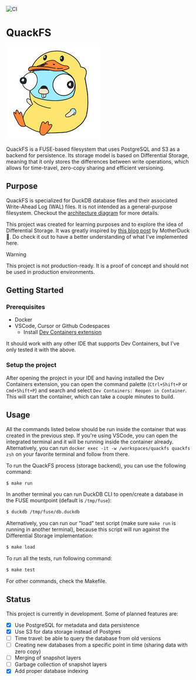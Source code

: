 ![CI](https://github.com/vinimdocarmo/quackfs/actions/workflows/ci.yml/badge.svg)

# QuackFS

![QuackFS Logo](./quackfs-logo.png)

QuackFS is a FUSE-based filesystem that uses PostgreSQL and S3 as a backend for persistence. Its storage model is based on Differential Storage, meaning that it only stores the differences between write operations, which allows for time-travel, zero-copy sharing and efficient versioning.

## Purpose

QuackFS is specialized for DuckDB database files and their associated Write-Ahead Log (WAL) files. It is not intended as a general-purpose filesystem. Checkout the [architecture diagram](./architecture-diagram.jpg) for more details.

This project was created for learning purposes and to explore the idea of Differential Storage. It was greatly inspired by [this blog post](https://motherduck.com/blog/differential-storage-building-block-for-data-warehouse/) by MotherDuck 🦆. Do check it out to have a better understanding of what I've implemented here.

> [!WARNING]
> This project is not production-ready. It is a proof of concept and should not be used in production environments.

## Getting Started

### Prerequisites

- Docker
- VSCode, Cursor or Github Codespaces 
    - Install [Dev Containers extension](https://marketplace.visualstudio.com/items?itemName=ms-vscode-remote.remote-containers)

It should work with any other IDE that supports Dev Containers, but I've only tested it with the above.

### Setup the project

After opening the project in your IDE and having installed the Dev Containers extension, you can open the command palette (`Ctrl+Shift+P` or `Cmd+Shift+P`) and search and select `Dev Containers: Reopen in Container`. This will start the container, which can take a couple minutes to build.

## Usage

All the commands listed below should be run inside the container that was created in the previous step. If you're using VSCode, you can open the integrated terminal and it will be running inside the container already. Alternatively, you can run `docker exec -it -w /workspaces/quackfs quackfs zsh` on your favorite terminal and follow from there.

To run the QuackFS process (storage backend), you can use the following command:

```bash
$ make run
```

In another terminal you can run DuckDB CLI to open/create a database in the FUSE mountpoint (default is `/tmp/fuse`):

```bash
$ duckdb /tmp/fuse/db.duckdb
```

Alternatively, you can run our "load" test script (make sure `make run` is running in another terminal), because this script will run against the Differential Storage implementation:

```bash
$ make load
```

To run all the tests, run following command:

```bash
$ make test
```

For other commands, check the Makefile.

## Status

This project is currently in development. Some of planned features are:

- [x] Use PostgreSQL for metadata and data persistence
- [x] Use S3 for data storage instead of Postgres
- [ ] Time travel: be able to query the database from old versions
- [ ] Creating new databases from a specific point in time (sharing data with zero copy)
- [ ] Merging of snapshot layers
- [ ] Garbage collection of snapshot layers
- [x] Add proper database indexing
